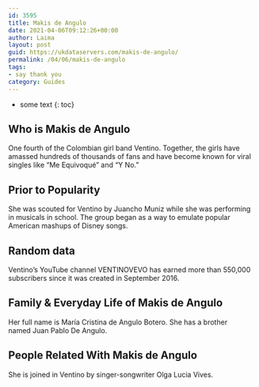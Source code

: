 ```yaml
---
id: 3595
title: Makis de Angulo
date: 2021-04-06T09:12:26+00:00
author: Laima
layout: post
guid: https://ukdataservers.com/makis-de-angulo/
permalink: /04/06/makis-de-angulo
tags:
- say thank you
category: Guides
---
```


* some text
{: toc}


## Who is Makis de Angulo
                  
                  
                  
One fourth of the Colombian girl band Ventino. Together, the girls have amassed hundreds of thousands of fans and have become known for viral singles like &#8220;Me Equivoqué&#8221; and &#8220;Y No.&#8221; 
                  
              
            
              
            
                
                
                
## Prior to Popularity
                  
                  
                  
She was scouted for Ventino by Juancho Muniz while she was performing in musicals in school. The group began as a way to emulate popular American mashups of Disney songs. 
                  
              
            
              
            
                
                
                
## Random data
                  
                  
                  
Ventino&#8217;s YouTube channel VENTINOVEVO has earned more than 550,000 subscribers since it was created in September 2016. 
                  
              
            
              
            
                
                
                
## Family & Everyday Life of Makis de Angulo
                  
                  
                  
Her full name is María Cristina de Angulo Botero. She has a brother named Juan Pablo De Angulo. 
                  
              
            
              
            
                
                
                
## People Related With Makis de Angulo
                  
                  
                  
She is joined in Ventino by singer-songwriter Olga Lucia Vives. 
                  
              
            
              
            
                
              
            
              
              
            
            
              
            
          
          
          